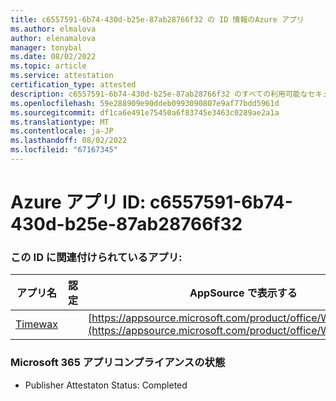 ```yaml
---
title: c6557591-6b74-430d-b25e-87ab28766f32 の ID 情報のAzure アプリ
ms.author: elmalova
author: elenamalova
manager: tonybal
ms.date: 08/02/2022
ms.topic: article
ms.service: attestation
certification_type: attested
description: c6557591-6b74-430d-b25e-87ab28766f32 のすべての利用可能なセキュリティとコンプライアンス情報。
ms.openlocfilehash: 59e288909e90ddeb0993090807e9af77bdd5961d
ms.sourcegitcommit: df1ca6e491e75450a6f83745e3463c0289ae2a1a
ms.translationtype: MT
ms.contentlocale: ja-JP
ms.lasthandoff: 08/02/2022
ms.locfileid: "67167345"
---
```

# <a name="azure-app-id-c6557591-6b74-430d-b25e-87ab28766f32"></a>Azure アプリ ID: c6557591-6b74-430d-b25e-87ab28766f32


### <a name="apps-associated-with-this-id"></a>この ID に関連付けられているアプリ:
| **アプリ名** | **認定** | **AppSource で表示する** |
|--------------|---------------|-----------------------|
| [Timewax](../forward/WA200004428.md) |  | [https://appsource.microsoft.com/product/office/WA200004428](https://appsource.microsoft.com/product/office/WA200004428) |

### <a name="microsoft-365-app-compliance-status"></a>Microsoft 365 アプリコンプライアンスの状態
- Publisher Attestaton Status: Completed
